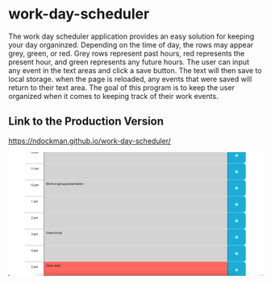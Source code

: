 # work-day-scheduler

The work day scheduler application provides an easy solution for keeping your day organinzed. Depending on the time of day, the rows may appear grey, green, or red. Grey rows represent past hours, red represents the present hour, and green represents any future hours. The user can input any event in the text areas and click a save button. The text will then save to local storage. when the page is reloaded, any events that were saved will return to their text area. The goal of this program is to keep the user organized when it comes to keeping track of their work events.

## Link to the Production Version

https://ndockman.github.io/work-day-scheduler/

![Screenshot of part of the webpage](./images/work_day_scheduler_screenshot2023-04-13.png)